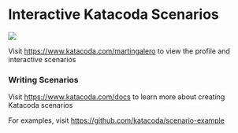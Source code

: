 # Interactive Katacoda Scenarios

[![](http://shields.katacoda.com/katacoda/martingalero/count.svg)](https://www.katacoda.com/martingalero "Get your profile on Katacoda.com")

Visit https://www.katacoda.com/martingalero to view the profile and interactive scenarios

### Writing Scenarios
Visit https://www.katacoda.com/docs to learn more about creating Katacoda scenarios

For examples, visit https://github.com/katacoda/scenario-example
